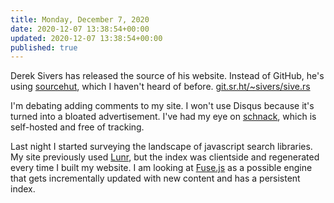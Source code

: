 ```yaml
---
title: Monday, December 7, 2020
date: 2020-12-07 13:38:54+00:00
updated: 2020-12-07 13:38:54+00:00
published: true
---
```


Derek Sivers has released the source of his website. Instead of GitHub, he's using [sourcehut](https://sourcehut.org/), which I haven't heard of before. [git.sr.ht/~sivers/sive.rs](https://git.sr.ht/~sivers/sive.rs)

I'm debating adding comments to my site. I won't use Disqus because it's turned into a bloated advertisement. I've had my eye on [schnack](https://schnack.cool/), which is self-hosted and free of tracking.

Last night I started surveying the landscape of javascript search libraries. My site previously used [Lunr](https://lunrjs.com/), but the index was clientside and regenerated every time I built my website. I am looking at [Fuse.js](https://fusejs.io/) as a possible engine that gets incrementally updated with new content and has a persistent index.

